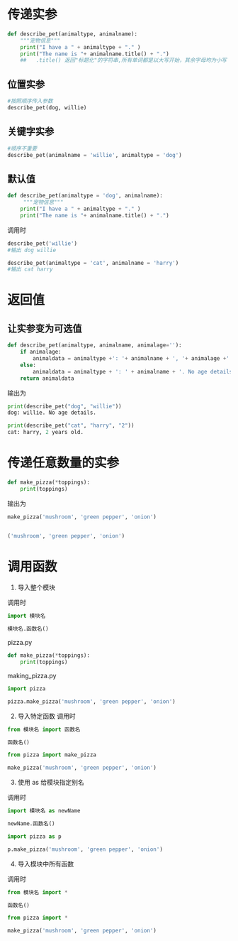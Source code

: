 # 传递实参
```python
def describe_pet(animaltype, animalname):
    """宠物信息"""
    print("I have a " + animaltype + "." )
    print("The name is "+ animalname.title() + ".")
    ##   .title() 返回"标题化"的字符串,所有单词都是以大写开始，其余字母均为小写
```
## 位置实参

```python
#按照顺序传入参数
describe_pet(dog, willie)
```
## 关键字实参
```python
#顺序不重要
describe_pet(animalname = 'willie', animaltype = 'dog')
```
## 默认值
```python
def describe_pet(animaltype = 'dog', animalname):
     """宠物信息"""
    print("I have a " + animaltype + "." )
    print("The name is "+ animalname.title() + ".")
```
调用时
```python
describe_pet('willie')
#输出 dog willie

describe_pet(animaltype = 'cat', animalname = 'harry')
#输出 cat harry
```

# 返回值
## 让实参变为可选值
```python
def describe_pet(animaltype, animalname, animalage=''):
    if animalage:
        animaldata = animaltype +': '+ animalname + ', '+ animalage +' years old.'
    else:
        animaldata = animaltype + ': ' + animalname + '. No age details.'
    return animaldata  
```
输出为
```python
print(describe_pet("dog", "willie"))
dog: willie. No age details.

print(describe_pet("cat", "harry", "2"))
cat: harry, 2 years old.
```

# 传递任意数量的实参
```python
def make_pizza(*toppings):
    print(toppings)
```
输出为
```python
make_pizza('mushroom', 'green pepper', 'onion')


('mushroom', 'green pepper', 'onion')
```

# 调用函数
1. 导入整个模块

调用时 
```python
import 模块名

模块名.函数名()
```

pizza.py
```python
def make_pizza(*toppings):
    print(toppings)
```

making_pizza.py
```python
import pizza

pizza.make_pizza('mushroom', 'green pepper', 'onion')
```
2.  导入特定函数
调用时 
```python
from 模块名 import 函数名

函数名()
```

```python
from pizza import make_pizza

make_pizza('mushroom', 'green pepper', 'onion')
```

3. 使用 as 给模块指定别名

调用时
```python
import 模块名 as newName

newName.函数名()
```

```python
import pizza as p

p.make_pizza('mushroom', 'green pepper', 'onion')
```

4. 导入模块中所有函数

调用时 
```python
from 模块名 import *

函数名()
```
```python
from pizza import *

make_pizza('mushroom', 'green pepper', 'onion')
```